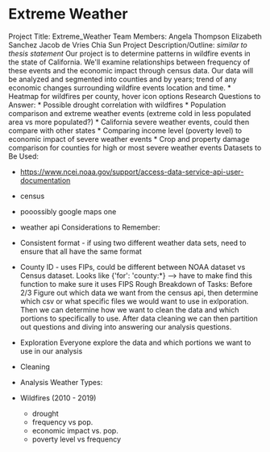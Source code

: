 # Extreme Weather
Project Title:
    Extreme_Weather
Team Members:
    Angela Thompson
    Elizabeth Sanchez
    Jacob de Vries
    Chia Sun
Project Description/Outline: *similar to thesis statement*
    Our project is to determine patterns in wildfire events in the state of California. 
We'll examine relationships between frequency of these events and the economic impact 
through census data. Our data will be analyzed and segmented into counties and by years; 
trend of any economic changes surrounding wildfire events location and time. 
    * Heatmap for wildfires per county, hover icon options
Research Questions to Answer:
    * Possible drought correlation with wildfires
    * Population comparison and extreme weather events (extreme cold in less populated area vs more populated?)
    * California severe weather events, could then compare with other states
    * Comparing income level (poverty level) to economic impact of severe weather events
    * Crop and property damage comparison for counties for high or most severe weather events
Datasets to Be Used:
* https://www.ncei.noaa.gov/support/access-data-service-api-user-documentation
* census
* pooossibly google maps one
* weather api 
Considerations to Remember:
* Consistent format - if using two different weather data sets, need to ensure that all have the same format
* County ID - uses FIPs, could be different between NOAA dataset vs Census dataset. Looks like
{'for': 'county:*} --> have to make find this function to make sure it uses FIPS
Rough Breakdown of Tasks:
Before 2/3
Figure out which data we want from the census api, then determine which csv or what specific files we would want to use in exlporation. 
Then we can determine how we want to clean the data and which portions to specifically to use. After data cleaning we can then partition out 
questions and diving into answering our analysis questions. 
* Exploration
    Everyone explore the data and which portions we want to use in our analysis
* Cleaning
    
* Analysis
Weather Types: 
* Wildfires (2010 - 2019)
    * drought
    * frequency vs pop.
    * economic impact vs. pop.
    * poverty level vs frequency
